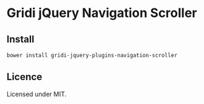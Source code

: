 # Gridi jQuery Navigation Scroller

## Install
`bower install gridi-jquery-plugins-navigation-scroller`

## Licence

Licensed under MIT.
